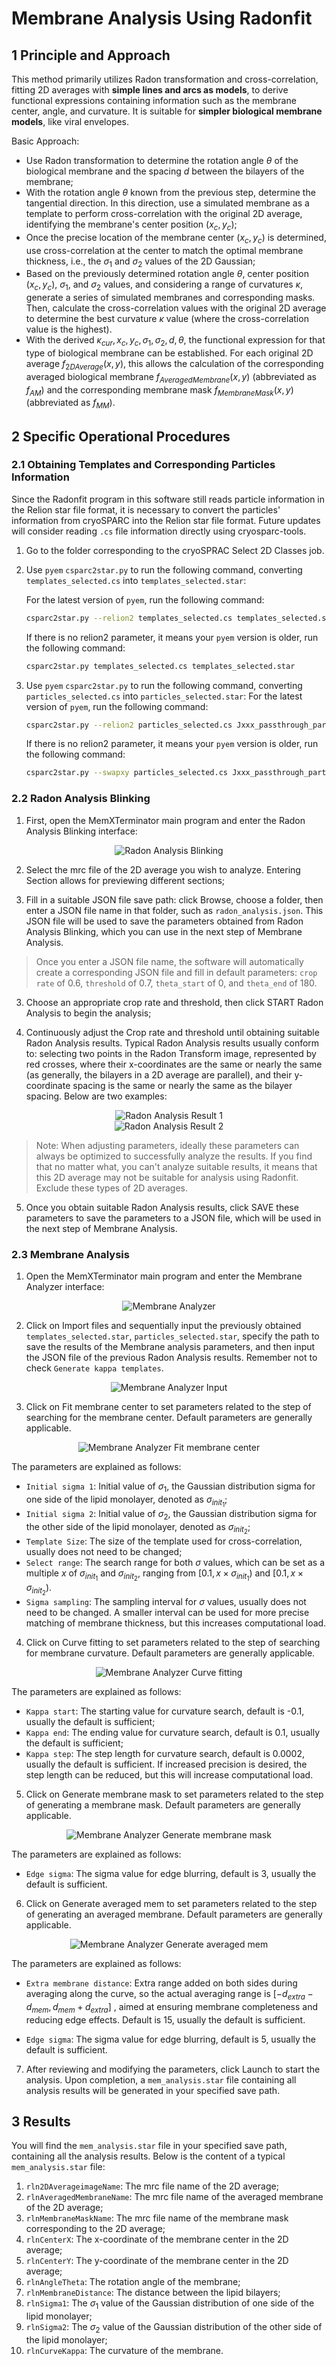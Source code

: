 # Membrane Analysis Using Radonfit

## 1 Principle and Approach

This method primarily utilizes Radon transformation and cross-correlation, fitting 2D averages with **simple lines and arcs as models**, to derive functional expressions containing information such as the membrane center, angle, and curvature. It is suitable for **simpler biological membrane models**, like viral envelopes.

Basic Approach:

* Use Radon transformation to determine the rotation angle $\theta$ of the biological membrane and the spacing $d$ between the bilayers of the membrane;
* With the rotation angle $\theta$ known from the previous step, determine the tangential direction. In this direction, use a simulated membrane as a template to perform cross-correlation with the original 2D average, identifying the membrane's center position $(x_c, y_c)$;
* Once the precise location of the membrane center $(x_c, y_c)$ is determined, use cross-correlation at the center to match the optimal membrane thickness, i.e., the $\sigma_1$ and $\sigma_2$ values of the 2D Gaussian;
* Based on the previously determined rotation angle $\theta$, center position $(x_c, y_c)$, $\sigma_1$, and $\sigma_2$ values, and considering a range of curvatures $\kappa$, generate a series of simulated membranes and corresponding masks. Then, calculate the cross-correlation values with the original 2D average to determine the best curvature $\kappa$ value (where the cross-correlation value is the highest).
* With the derived $\kappa_{cur}, x_c, y_c, \sigma_1, \sigma_2, d, \theta$, the functional expression for that type of biological membrane can be established. For each original 2D average $f_{2DAverage}(x,y)$, this allows the calculation of the corresponding averaged biological membrane $f_{AveragedMembrane}(x,y)$ (abbreviated as $f_{AM}$) and the corresponding membrane mask $f_{MembraneMask}(x,y)$ (abbreviated as $f_{MM}$).

## 2 Specific Operational Procedures

### 2.1 Obtaining Templates and Corresponding Particles Information

Since the Radonfit program in this software still reads particle information in the Relion star file format, it is necessary to convert the particles' information from cryoSPARC into the Relion star file format. Future updates will consider reading `.cs` file information directly using cryosparc-tools.

1. Go to the folder corresponding to the cryoSPRAC Select 2D Classes job.

2. Use `pyem` `csparc2star.py` to run the following command, converting `templates_selected.cs` into `templates_selected.star`:

    For the latest version of `pyem`, run the following command:
    ```bash
    csparc2star.py --relion2 templates_selected.cs templates_selected.star
    ```

    If there is no relion2 parameter, it means your `pyem` version is older, run the following command:
    ```bash
    csparc2star.py templates_selected.cs templates_selected.star
    ```

3. Use `pyem`  `csparc2star.py` to run the following command, converting `particles_selected.cs` into `particles_selected.star`:
    For the latest version of `pyem`, run the following command:
    ```bash
    csparc2star.py --relion2 particles_selected.cs Jxxx_passthrough_particles_selected.cs particles_selected.star
    ```
    If there is no relion2 parameter, it means your `pyem` version is older, run the following command:
    ```bash
    csparc2star.py --swapxy particles_selected.cs Jxxx_passthrough_particles_selected.cs particles_selected.star
    ```

### 2.2 Radon Analysis Blinking

1. First, open the MemXTerminator main program and enter the Radon Analysis Blinking interface:

<center><img src="../../../img/2_1-1.png" alt="Radon Analysis Blinking"></center>

2. Select the mrc file of the 2D average you wish to analyze. Entering Section allows for previewing different sections;

3. Fill in a suitable JSON file save path: click Browse, choose a folder, then enter a JSON file name in that folder, such as `radon_analysis.json`. This JSON file will be used to save the parameters obtained from Radon Analysis Blinking, which you can use in the next step of Membrane Analysis.

> Once you enter a JSON file name, the software will automatically create a corresponding JSON file and fill in default parameters: `crop rate` of 0.6, `threshold` of 0.7, `theta_start` of 0, and `theta_end` of 180.

3. Choose an appropriate crop rate and threshold, then click START Radon Analysis to begin the analysis;

4. Continuously adjust the Crop rate and threshold until obtaining suitable Radon Analysis results. Typical Radon Analysis results usually conform to: selecting two points in the Radon Transform image, represented by red crosses, where their x-coordinates are the same or nearly the same (as generally, the bilayers in a 2D average are parallel), and their y-coordinate spacing is the same or nearly the same as the bilayer spacing. Below are two examples:

<center><img src="../../../img/2_1-2.png" alt="Radon Analysis Result 1"></center>

<center><img src="../../../img/2_1-3.png" alt="Radon Analysis Result 2"></center>

> Note: When adjusting parameters, ideally these parameters can always be optimized to successfully analyze the results. If you find that no matter what, you can't analyze suitable results, it means that this 2D average may not be suitable for analysis using Radonfit. Exclude these types of 2D averages.

5. Once you obtain suitable Radon Analysis results, click SAVE these parameters to save the parameters to a JSON file, which will be used in the next step of Membrane Analysis.

### 2.3 Membrane Analysis

1. Open the MemXTerminator main program and enter the Membrane Analyzer interface:

<center><img src="../../../img/2_1-4.png" alt="Membrane Analyzer"></center>

2. Click on Import files and sequentially input the previously obtained `templates_selected.star`, `particles_selected.star`, specify the path to save the results of the Membrane analysis parameters, and then input the JSON file of the previous Radon Analysis results. Remember not to check `Generate kappa templates`.

<center><img src="../../../img/2_1-5.png" alt="Membrane Analyzer Input"></center>

3. Click on Fit membrane center to set parameters related to the step of searching for the membrane center. Default parameters are generally applicable.

<center><img src="../../../img/2_1-6.png" alt="Membrane Analyzer Fit membrane center"></center>

The parameters are explained as follows:

* `Initial sigma 1`: Initial value of $\sigma_1$, the Gaussian distribution sigma for one side of the lipid monolayer, denoted as $\sigma_{init_1}$;
* `Initial sigma 2`: Initial value of $\sigma_2$, the Gaussian distribution sigma for the other side of the lipid monolayer, denoted as $\sigma_{init_2}$;
* `Template Size`: The size of the template used for cross-correlation, usually does not need to be changed;
* `Select range`: The search range for both $\sigma$ values, which can be set as a multiple $x$ of $\sigma_{init_1}$ and $\sigma_{init_2}$, ranging from $[0.1, x \times \sigma_{init_1})$ and $[0.1, x \times \sigma_{init_2})$.
* `Sigma sampling`: The sampling interval for $\sigma$ values, usually does not need to be changed. A smaller interval can be used for more precise matching of membrane thickness, but this increases computational load.

4. Click on Curve fitting to set parameters related to the step of searching for membrane curvature. Default parameters are generally applicable.

<center><img src="../../../img/2_1-7.png" alt="Membrane Analyzer Curve fitting"></center>

The parameters are explained as follows:

* `Kappa start`: The starting value for curvature search, default is -0.1, usually the default is sufficient;
* `Kappa end`: The ending value for curvature search, default is 0.1, usually the default is sufficient;
* `Kappa step`: The step length for curvature search, default is 0.0002, usually the default is sufficient. If increased precision is desired, the step length can be reduced, but this will increase computational load.

5. Click on Generate membrane mask to set parameters related to the step of generating a membrane mask. Default parameters are generally applicable.

<center><img src="../../../img/2_1-8.png" alt="Membrane Analyzer Generate membrane mask"></center>

The parameters are explained as follows:

* `Edge sigma`: The sigma value for edge blurring, default is 3, usually the default is sufficient.

6. Click on Generate averaged mem to set parameters related to the step of generating an averaged membrane. Default parameters are generally applicable.

<center><img src="../../../img/2_1-9.png" alt="Membrane Analyzer Generate averaged mem"></center>

The parameters are explained as follows:

* `Extra membrane distance`: Extra range added on both sides during averaging along the curve, so the actual averaging range is $[-d_{extra}-d_{mem}, d_{mem}+d_{extra}]$ , aimed at ensuring membrane completeness and reducing edge effects. Default is 15, usually the default is sufficient.

* `Edge sigma`: The sigma value for edge blurring, default is 5, usually the default is sufficient.

7. After reviewing and modifying the parameters, click Launch to start the analysis. Upon completion, a `mem_analysis.star` file containing all analysis results will be generated in your specified save path.

## 3 Results

You will find the `mem_analysis.star` file in your specified save path, containing all the analysis results. Below is the content of a typical `mem_analysis.star` file:

1. `rln2DAverageimageName`: The mrc file name of the 2D average;
2. `rlnAveragedMembraneName`: The mrc file name of the averaged membrane of the 2D average;
3. `rlnMembraneMaskName`: The mrc file name of the membrane mask corresponding to the 2D average;
4. `rlnCenterX`: The x-coordinate of the membrane center in the 2D average;
5. `rlnCenterY`: The y-coordinate of the membrane center in the 2D average;
6. `rlnAngleTheta`: The rotation angle of the membrane;
7. `rlnMembraneDistance`: The distance between the lipid bilayers;
8. `rlnSigma1`: The $\sigma_1$ value of the Gaussian distribution of one side of the lipid monolayer;
9. `rlnSigma2`: The $\sigma_2$ value of the Gaussian distribution of the other side of the lipid monolayer;
10. `rlnCurveKappa`: The curvature of the membrane.
